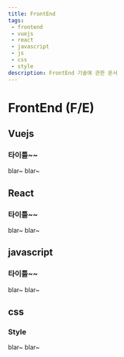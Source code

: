 ```yaml
---
title: FrontEnd
tags: 
 - frontend
 - vuejs
 - react
 - javascript
 - js
 - css
 - style
description: FrontEnd 기술에 관한 문서
---
```


# FrontEnd (F/E)

## Vuejs

### 타이틀~~

blar~ blar~


## React

### 타이틀~~

blar~ blar~


## javascript

### 타이틀~~

blar~ blar~

## css

### Style

blar~ blar~
